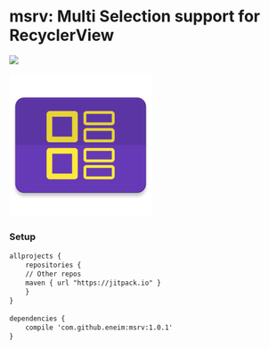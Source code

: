 # msrv: Multi Selection support for RecyclerView

[![](https://jitpack.io/v/eneim/msrv.svg)](https://jitpack.io/#eneim/msrv)

<img src="https://raw.githubusercontent.com/eneim/msrv/develop/art/web_hi_res_512.png" width="256">

### Setup

```guava
allprojects {
	repositories {
	// Other repos
	maven { url "https://jitpack.io" }
	}
}
	
dependencies {
	compile 'com.github.eneim:msrv:1.0.1'
}
```
